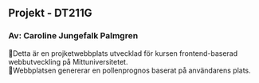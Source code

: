## Projekt - DT211G
### Av: Caroline Jungefalk Palmgren

:seedling:Detta är en projketwebbplats utvecklad för kursen frontend-baserad webbutveckling på Mittuniversitetet.  
:seedling:Webbplatsen genererar en pollenprognos baserat på användarens plats.


